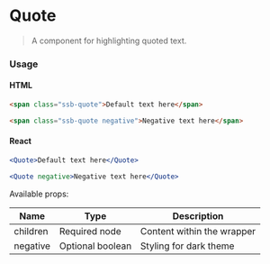 Quote
========

> A component for highlighting quoted text.
### Usage


#### HTML

```html
<span class="ssb-quote">Default text here</span>

<span class="ssb-quote negative">Negative text here</span>
```

#### React

```jsx harmony
<Quote>Default text here</Quote>

<Quote negative>Negative text here</Quote>


```

Available props:

| Name       | Type           | Description  |
| ---------- | ------------- | ----- |
| children   | Required node | Content within the wrapper |
| negative | Optional boolean | Styling for dark theme |
